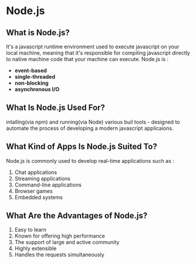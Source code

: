 # Node.js
## What is Node.js?
It's a javascript runtime environment used to execute javascript on your local machine, meaning that it's responsible for compiling javascript directly to native machine code that your machine can execute. Node.js is :
* **event-based**
* **single-threaded**
* **non-blocking**
* **asynchronous I/O**
## What Is Node.js Used For?
intalling(via npm) and running(via Node) various buil tools - designed to automate the process of developing a modern javascript applicaions.  
## What Kind of Apps Is Node.js Suited To?
Node.js is commonly used to develop real-time applications such as :
1. Chat applications
2. Streaming applications
3. Command-line applications
4. Browser games
5. Embedded systems
## What Are the Advantages of Node.js?
1. Easy to learn
2. Known for offering high performance
3. The support of large and active community
4. Highly extensible
5. Handles the requests simultaneously
